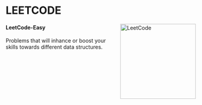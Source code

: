 # LEETCODE
<p>
<a> <img src="https://camo.githubusercontent.com/cc970ca71436129d452abe304b052203754cf170951dd0a2a1903613f5b32999/68747470733a2f2f692e70696e696d672e636f6d2f6f726967696e616c732f37332f65312f35342f37336531353432323031316537363365613962333033613737333865373161332e676966" alt="LeetCode" width="200" height="200" align="right"> </a> 
</p>

#### LeetCode-Easy

<p><a>Problems that will inhance or boost your skills towards different data structures.</a></p>

